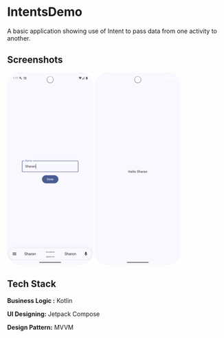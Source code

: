 
# IntentsDemo

A basic application showing use of Intent to pass data from one activity to another.


## Screenshots

<img src="images/ss1.png" width="200" alt="Launch Screen">
<img src="images/ss2.png" width="200" alt="Result Screen">



## Tech Stack

**Business Logic :** Kotlin

**UI Designing:** Jetpack Compose

**Design Pattern:** MVVM





